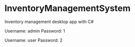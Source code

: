 # InventoryManagementSystem
Inventory management desktop app with C#

Username: admin
Password: 1

Username: user
Password: 2

